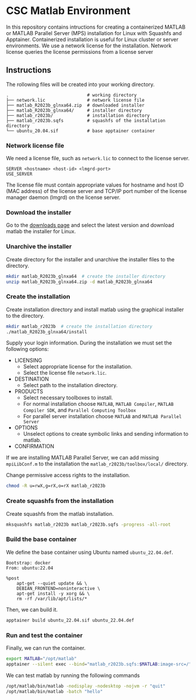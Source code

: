 # CSC Matlab Environment
In this repository contains intructions for creating a containerized MATLAB or MATLAB Parallel Server (MPS) installation for Linux with Squashfs and Apptainer.
Containerized installation is useful for Linux cluster or server environments.
We use a network license for the installation.
Network license queries the license permissions from a license server


## Instructions
The rollowing files will be created into your working directory.

```text
.                              # working directory
├── network.lic                # network license file
├── matlab_R2023b_glnxa64.zip  # downloaded installer
├── matlab_R2023b_glnxa64/     # installer directory
├── matlab_r2023b/             # installation directory
├── matlab_r2023b.sqfs         # squashfs of the installation directory
└── ubuntu_20.04.sif           # base apptainer container
```

### Network license file
We need a license file, such as `network.lic` to connect to the license server.

```text
SERVER <hostname> <host-id> <lmgrd-port>
USE_SERVER
```

The license file must contain appropriate values for hostname and host ID (MAC address) of the license server and TCP/IP port number of the license manager daemon (lmgrd) on the license server.

### Download the installer
Go to the [downloads page](https://mathworks.com/downloads/) and select the latest version and download matlab the installer for Linux.

### Unarchive the installer
Create directory for the installer and unarchive the installer files to the directory.

```bash
mkdir matlab_R2023b_glnxa64  # create the installer directory
unzip matlab_R2023b_glnxa64.zip -d matlab_R2023b_glnxa64
```

### Create the installation
Create installation directory and install matlab using the graphical installer to the directory.

```bash
mkdir matlab_r2023b  # create the installation directory
./matlab_R2023b_glnxa64/install
```

Supply your login information.
During the installation we must set the following options:

* LICENSING
    - Select appropriate license for the installation.
    - Select the license file `network.lic`.
* DESTINATION
    - Select path to the installation directory.
* PRODUCTS
    - Select necessary toolboxes to install.
    - For normal installation choose `MATLAB`, `MATLAB Compiler`, `MATLAB Compiler SDK`, and `Parallel Computing Toolbox`
    - For parallel server installation choose `MATLAB` and `MATLAB Parallel Server`
* OPTIONS
    - Unselect options to create symbolic links and sending information to matlab.
* CONFIRMATION

If we are installing MATLAB Parallel Server, we can add missing `mpiLibConf.m` to the installation the `matlab_r2023b/toolbox/local/` directory.

Change permissive access rights to the installation.

```bash
chmod -R u=rwX,g=rX,o=rX matlab_r2023b
```

### Create squashfs from the installation
Create squashfs from the matlab installation.

```bash
mksquashfs matlab_r2023b matlab_r2023b.sqfs -progress -all-root
```

### Build the base container
We define the base container using Ubuntu named `ubuntu_22.04.def`.

```sif
Bootstrap: docker
From: ubuntu:22.04

%post
    apt-get --quiet update && \
    DEBIAN_FRONTEND=noninteractive \
    apt-get install -y xorg && \
    rm -rf /var/lib/apt/lists/*
```

Then, we can build it.

```bash
apptainer build ubuntu_22.04.sif ubuntu_22.04.def
```

### Run and test the container
Finally, we can run the container.

```bash
export MATLAB="/opt/matlab"
apptainer --silent exec --bind="matlab_r2023b.sqfs:$MATLAB:image-src=/" ubuntu_22.04.sif bash
```

We can test matlab by running the following commands

```bash
/opt/matlab/bin/matlab -nodisplay -nodesktop -nojvm -r "quit"
/opt/matlab/bin/matlab -batch "hello"
```

